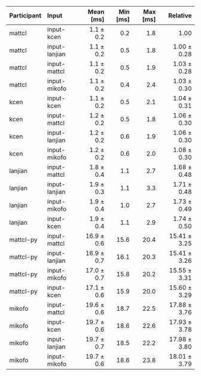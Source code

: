 | Participant | Input | Mean [ms] | Min [ms] | Max [ms] | Relative |
|:---|:---|---:|---:|---:|---:|
| mattcl | input-kcen | 1.1 ± 0.2 | 0.2 | 1.8 | 1.00 |
| mattcl | input-lanjian | 1.1 ± 0.2 | 0.5 | 1.8 | 1.00 ± 0.28 |
| mattcl | input-mattcl | 1.1 ± 0.2 | 0.5 | 1.9 | 1.03 ± 0.28 |
| mattcl | input-mikofo | 1.1 ± 0.2 | 0.4 | 2.4 | 1.03 ± 0.30 |
| kcen | input-kcen | 1.1 ± 0.2 | 0.5 | 2.1 | 1.04 ± 0.31 |
| kcen | input-mattcl | 1.2 ± 0.2 | 0.5 | 1.8 | 1.06 ± 0.30 |
| kcen | input-lanjian | 1.2 ± 0.2 | 0.6 | 1.9 | 1.06 ± 0.30 |
| kcen | input-mikofo | 1.2 ± 0.2 | 0.6 | 2.0 | 1.08 ± 0.30 |
| lanjian | input-mattcl | 1.8 ± 0.4 | 1.1 | 2.7 | 1.68 ± 0.48 |
| lanjian | input-lanjian | 1.9 ± 0.3 | 1.1 | 3.3 | 1.71 ± 0.48 |
| lanjian | input-mikofo | 1.9 ± 0.4 | 1.0 | 2.7 | 1.73 ± 0.49 |
| lanjian | input-kcen | 1.9 ± 0.4 | 1.1 | 2.9 | 1.74 ± 0.50 |
| mattcl-py | input-mattcl | 16.9 ± 0.6 | 15.6 | 20.4 | 15.41 ± 3.25 |
| mattcl-py | input-lanjian | 16.9 ± 0.7 | 16.1 | 20.3 | 15.41 ± 3.26 |
| mattcl-py | input-mikofo | 17.0 ± 0.7 | 15.8 | 20.2 | 15.55 ± 3.31 |
| mattcl-py | input-kcen | 17.1 ± 0.6 | 15.9 | 20.0 | 15.60 ± 3.29 |
| mikofo | input-mattcl | 19.6 ± 0.6 | 18.7 | 22.5 | 17.88 ± 3.76 |
| mikofo | input-kcen | 19.7 ± 0.6 | 18.6 | 22.6 | 17.93 ± 3.78 |
| mikofo | input-lanjian | 19.7 ± 0.7 | 18.5 | 22.2 | 17.98 ± 3.80 |
| mikofo | input-mikofo | 19.7 ± 0.6 | 18.6 | 23.8 | 18.01 ± 3.79 |
